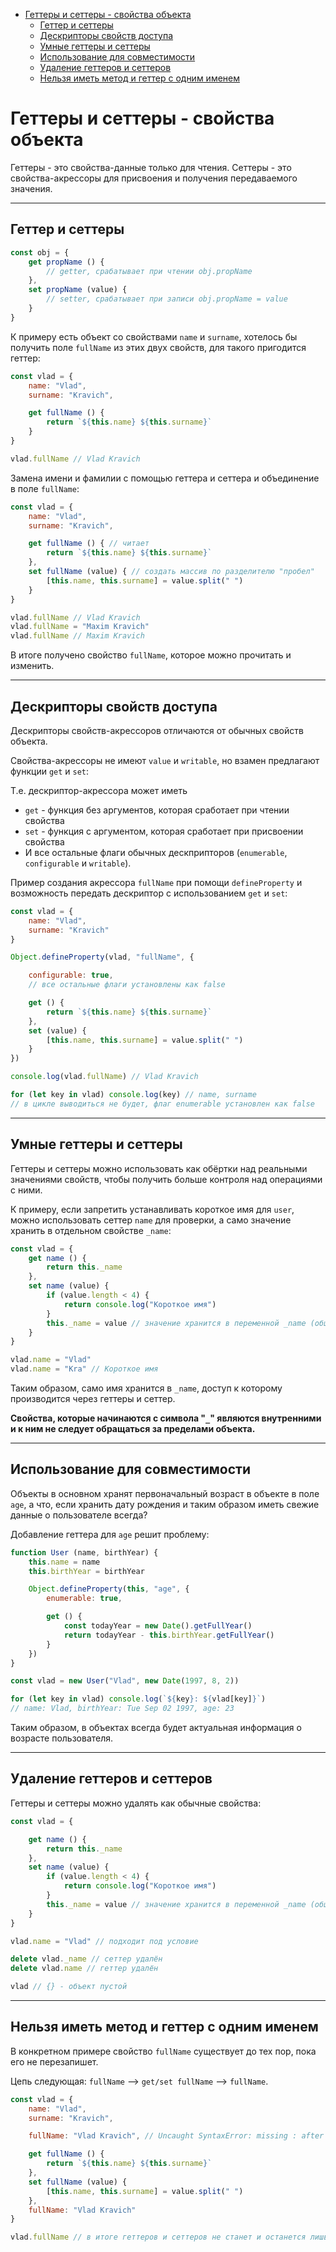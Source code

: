 - [Геттеры и сеттеры - свойства объекта](#геттеры-и-сеттеры---свойства-объекта)
  - [Геттер и сеттеры](#геттер-и-сеттеры)
  - [Дескрипторы свойств доступа](#дескрипторы-свойств-доступа)
  - [Умные геттеры и сеттеры](#умные-геттеры-и-сеттеры)
  - [Использование для совместимости](#использование-для-совместимости)
  - [Удаление геттеров и сеттеров](#удаление-геттеров-и-сеттеров)
  - [Нельзя иметь метод и геттер с одним именем](#нельзя-иметь-метод-и-геттер-с-одним-именем)

# Геттеры и сеттеры - свойства объекта

Геттеры - это свойства-данные только для чтения.
Сеттеры - это свойства-акрессоры для присвоения и получения передаваемого значения.
***
## Геттер и сеттеры

```javascript
const obj = {
    get propName () {
        // getter, срабатывает при чтении obj.propName
    },
    set propName (value) {
        // setter, срабатывает при записи obj.propName = value
    }
}
```

К примеру есть объект со свойствами `name` и `surname`, хотелось бы получить поле `fullName` из этих двух свойств, для такого пригодится геттер:

```javascript
const vlad = {
    name: "Vlad",
    surname: "Kravich",

    get fullName () {
        return `${this.name} ${this.surname}`
    }
}

vlad.fullName // Vlad Kravich
```

Замена имени и фамилии с помощью геттера и сеттера и объединение в поле `fullName`:

```javascript
const vlad = {
    name: "Vlad",
    surname: "Kravich",

    get fullName () { // читает
        return `${this.name} ${this.surname}`
    }, 
    set fullName (value) { // создать массив по разделителю "пробел"
        [this.name, this.surname] = value.split(" ") 
    }
}

vlad.fullName // Vlad Kravich
vlad.fullName = "Maxim Kravich"
vlad.fullName // Maxim Kravich
```

В итоге получено свойство `fullName`, которое можно прочитать и изменить.
***

## Дескрипторы свойств доступа

Дескрипторы свойств-акрессоров отличаются от обычных свойств объекта.

Свойства-акрессоры не имеют `value` и `writable`, но взамен предлагают функции `get` и `set`:

Т.е. дескриптор-акрессора может иметь
* `get` - функция без аргументов, которая сработает при чтении свойства
* `set` - функция с аргументом, которая сработает при присвоении свойства
* И все остальные флаги обычных дескприпторов (`enumerable`, `configurable` и `writable`).

Пример создания акрессора `fullName` при помощи `defineProperty` и возможность передать дескриптор с использованием `get` и `set`:

```javascript
const vlad = {
    name: "Vlad",
    surname: "Kravich"
}

Object.defineProperty(vlad, "fullName", {

    configurable: true,
    // все остальные флаги установлены как false

    get () {
        return `${this.name} ${this.surname}`
    },
    set (value) {
        [this.name, this.surname] = value.split(" ")
    }
})

console.log(vlad.fullName) // Vlad Kravich

for (let key in vlad) console.log(key) // name, surname
// в цикле выводиться не будет, флаг enumerable установлен как false
```
***

## Умные геттеры и сеттеры

Геттеры и сеттеры можно использовать как обёртки над реальными значениями свойств, чтобы получить больше контроля над операциями с ними.

К примеру, если запретить устанавливать короткое имя для `user`, можно использовать сеттер `name` для проверки, а само значение хранить в отдельном свойстве `_name`:


```javascript
const vlad = {
    get name () {
        return this._name
    },
    set name (value) {
        if (value.length < 4) {
            return console.log("Короткое имя")
        }
        this._name = value // значение хранится в переменной _name (общ.согл.)
    }
}

vlad.name = "Vlad" 
vlad.name = "Kra" // Короткое имя
```

Таким образом, само имя хранится в `_name`, доступ к которому производится через геттеры и сеттер. 

**Свойства, которые начинаются с символа "`_`" являются внутренними и к ним не следует обращаться за пределами объекта.**
***

## Использование для совместимости

Объекты в основном хранят первоначальный возраст в объекте в поле `age`, а что, если хранить дату рождения и таким образом иметь свежие данные о пользователе всегда?

Добавление геттера для `age` решит проблему: 

```javascript
function User (name, birthYear) {
    this.name = name
    this.birthYear = birthYear

    Object.defineProperty(this, "age", {
        enumerable: true,

        get () {
            const todayYear = new Date().getFullYear()
            return todayYear - this.birthYear.getFullYear()
        }
    })
}

const vlad = new User("Vlad", new Date(1997, 8, 2))

for (let key in vlad) console.log(`${key}: ${vlad[key]}`)
// name: Vlad, birthYear: Tue Sep 02 1997, age: 23
```

Таким образом, в объектах всегда будет актуальная информация о возрасте пользователя.

***

## Удаление геттеров и сеттеров

Геттеры и сеттеры можно удалять как обычные свойства: 

```javascript
const vlad = {

    get name () {
        return this._name
    },
    set name (value) {
        if (value.length < 4) {
            return console.log("Короткое имя")
        }
        this._name = value // значение хранится в переменной _name (общ.согл.)
    }
}

vlad.name = "Vlad" // подходит под условие

delete vlad._name // сеттер удалён
delete vlad.name // геттер удалён

vlad // {} - объект пустой
```
*** 

## Нельзя иметь метод и геттер с одним именем

В конкретном примере свойство `fullName` существует до тех пор, пока его не перезапишет. 

Цепь следующая: `fullName` --> `get/set fullName` --> `fullName`.

```javascript
const vlad = {
    name: "Vlad",
    surname: "Kravich",

    fullName: "Vlad Kravich", // Uncaught SyntaxError: missing : after property id

    get fullName () {
        return `${this.name} ${this.surname}`
    },
    set fullName (value) {
        [this.name, this.surname] = value.split(" ")
    },
    fullName: "Vlad Kravich"
}

vlad.fullName // в итоге геттеров и сеттеров не станет и останется лишь свойство fullName
```